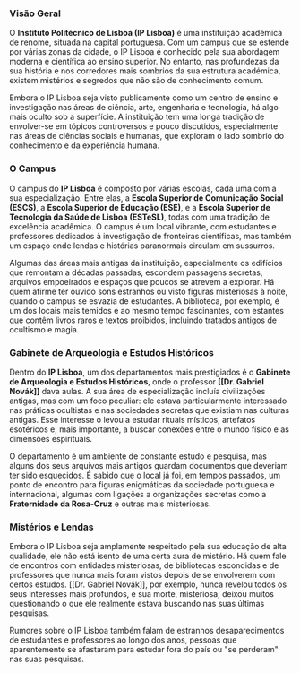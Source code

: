 ### **Visão Geral**

O **Instituto Politécnico de Lisboa (IP Lisboa)** é uma instituição académica de renome, situada na capital portuguesa. Com um campus que se estende por várias zonas da cidade, o IP Lisboa é conhecido pela sua abordagem moderna e científica ao ensino superior. No entanto, nas profundezas da sua história e nos corredores mais sombrios da sua estrutura académica, existem mistérios e segredos que não são de conhecimento comum.

Embora o IP Lisboa seja visto publicamente como um centro de ensino e investigação nas áreas de ciência, arte, engenharia e tecnologia, há algo mais oculto sob a superfície. A instituição tem uma longa tradição de envolver-se em tópicos controversos e pouco discutidos, especialmente nas áreas de ciências sociais e humanas, que exploram o lado sombrio do conhecimento e da experiência humana.

### **O Campus**

O campus do **IP Lisboa** é composto por várias escolas, cada uma com a sua especialização. Entre elas, a **Escola Superior de Comunicação Social (ESCS)**, a **Escola Superior de Educação (ESE)**, e a **Escola Superior de Tecnologia da Saúde de Lisboa (ESTeSL)**, todas com uma tradição de excelência acadêmica. O campus é um local vibrante, com estudantes e professores dedicados à investigação de fronteiras científicas, mas também um espaço onde lendas e histórias paranormais circulam em sussurros.

Algumas das áreas mais antigas da instituição, especialmente os edifícios que remontam a décadas passadas, escondem passagens secretas, arquivos empoeirados e espaços que poucos se atrevem a explorar. Há quem afirme ter ouvido sons estranhos ou visto figuras misteriosas à noite, quando o campus se esvazia de estudantes. A biblioteca, por exemplo, é um dos locais mais temidos e ao mesmo tempo fascinantes, com estantes que contêm livros raros e textos proibidos, incluindo tratados antigos de ocultismo e magia.

### **Gabinete de Arqueologia e Estudos Históricos**

Dentro do **IP Lisboa**, um dos departamentos mais prestigiados é o **Gabinete de Arqueologia e Estudos Históricos**, onde o professor **[[Dr. Gabriel Novák]]** dava aulas. A sua área de especialização incluía civilizações antigas, mas com um foco peculiar: ele estava particularmente interessado nas práticas ocultistas e nas sociedades secretas que existiam nas culturas antigas. Esse interesse o levou a estudar rituais místicos, artefatos esotéricos e, mais importante, a buscar conexões entre o mundo físico e as dimensões espirituais.

O departamento é um ambiente de constante estudo e pesquisa, mas alguns dos seus arquivos mais antigos guardam documentos que deveriam ter sido esquecidos. É sabido que o local já foi, em tempos passados, um ponto de encontro para figuras enigmáticas da sociedade portuguesa e internacional, algumas com ligações a organizações secretas como a **Fraternidade da Rosa-Cruz** e outras mais misteriosas.

### **Mistérios e Lendas**

Embora o IP Lisboa seja amplamente respeitado pela sua educação de alta qualidade, ele não está isento de uma certa aura de mistério. Há quem fale de encontros com entidades misteriosas, de bibliotecas escondidas e de professores que nunca mais foram vistos depois de se envolverem com certos estudos. [[Dr. Gabriel Novák]], por exemplo, nunca revelou todos os seus interesses mais profundos, e sua morte, misteriosa, deixou muitos questionando o que ele realmente estava buscando nas suas últimas pesquisas.

Rumores sobre o IP Lisboa também falam de estranhos desaparecimentos de estudantes e professores ao longo dos anos, pessoas que aparentemente se afastaram para estudar fora do país ou "se perderam" nas suas pesquisas.
